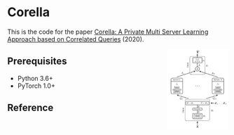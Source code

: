 # Corella
This is the code for the paper [Corella: A Private Multi Server Learning Approach based on Correlated Queries]() (2020).

<img src="./Image/method.jpg" align="right" width="140">

## Prerequisites
- Python 3.6+
- PyTorch 1.0+

## Reference 

```
```
